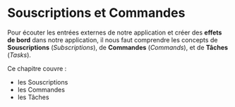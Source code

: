 # Souscriptions et Commandes

Pour écouter les entrées externes de notre application et créer des __effets de bord__ dans notre application, il nous faut comprendre les concepts de __Souscriptions__ (*Subscriptions*), de __Commandes__ (*Commands*), et de __Tâches__ (*Tasks*).

Ce chapitre couvre :

- les Souscriptions
- les Commandes
- les Tâches
